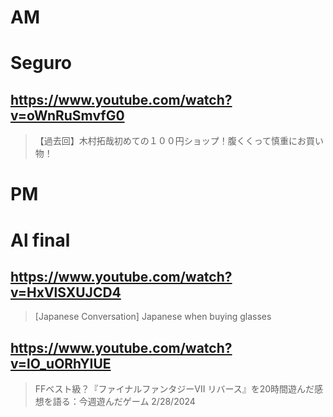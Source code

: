# AM
# Seguro

## https://www.youtube.com/watch?v=oWnRuSmvfG0

> 【過去回】木村拓哉初めての１００円ショップ！腹くくって慎重にお買い物！ 

# PM
# Al final

## https://www.youtube.com/watch?v=HxVlSXUJCD4 

> [Japanese Conversation] Japanese when buying glasses 

## https://www.youtube.com/watch?v=lO_uORhYIUE

> FFベスト級？『ファイナルファンタジーVII リバース』を20時間遊んだ感想を語る：今週遊んだゲーム 2/28/2024 
